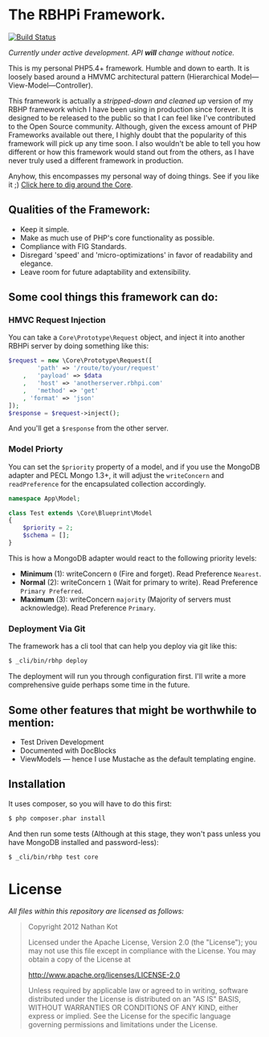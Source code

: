 # The RBHPi Framework.

[![Build Status](https://travis-ci.org/nathankot/rbhpi.png?branch=master)](https://travis-ci.org/nathankot/rbhpi)

_Currently under active development. API **will** change without notice._

This is my personal PHP5.4+ framework. Humble and down to earth. It is loosely based around a HMVMC architectural pattern (Hierarchical Model—View-Model—Controller).

This framework is actually a _stripped-down and cleaned up_ version of my RBHP framework which I have been using in production since forever. It is designed to be released to the public so that I can feel like I've contributed to the Open Source community. Although, given the excess amount of PHP Frameworks available out there, I highly doubt that the popularity of this framework will pick up any time soon. I also wouldn't be able to tell you how different or how this framework would stand out from the others, as I have never truly used a different framework in production.

Anyhow, this encompasses my personal way of doing things. See if you like it ;) [Click here to dig around the Core](/nathankot/rbhpi-core).

## Qualities of the Framework:

- Keep it simple.
- Make as much use of PHP's core functionality as possible.
- Compliance with FIG Standards.
- Disregard 'speed' and 'micro-optimizations' in favor of readability and elegance.
- Leave room for future adaptability and extensibility.

## Some cool things this framework can do:

### HMVC Request Injection

You can take a `Core\Prototype\Request` object, and inject it into another RBHPi server by doing something like this:

```php
$request = new \Core\Prototype\Request([
		'path' => '/route/to/your/request'
	,	'payload' => $data
	,	'host' => 'anotherserver.rbhpi.com'
	,	'method' => 'get'
	, 'format' => 'json'
]);
$response = $request->inject();
```

And you'll get a `$response` from the other server.

### Model Priorty

You can set the `$priority` property of a model, and if you use the MongoDB adapter and PECL Mongo 1.3+, it will adjust the `writeConcern` and `readPreference` for the encapsulated collection accordingly.

```php
namespace App\Model;

class Test extends \Core\Blueprint\Model
{
	$priority = 2;
	$schema = [];
}
```

This is how a MongoDB adapter would react to the following priority levels:

- **Minimum** (1): writeConcern `0` (Fire and forget). Read Preference `Nearest`.
- **Normal** (2): writeConcern `1` (Wait for primary to write). Read Preference `Primary Preferred`.
- **Maximum** (3): writeConcern `majority` (Majority of servers must acknowledge). Read Preference `Primary`.

### Deployment Via Git

The framework has a cli tool that can help you deploy via git like this:

```bash
$ _cli/bin/rbhp deploy
```

The deployment will run you through configuration first. I'll write a more comprehensive guide perhaps some time in the future.

## Some other features that might be worthwhile to mention:

- Test Driven Development
- Documented with DocBlocks
- ViewModels — hence I use Mustache as the default templating engine.

## Installation

It uses composer, so you will have to do this first:

```bash
$ php composer.phar install
```

And then run some tests (Although at this stage, they won't pass unless you have MongoDB installed and password-less):

```bash
$ _cli/bin/rbhp test core
```

# License

_All files within this repository are licensed as follows:_

>	Copyright 2012 Nathan Kot
>
>	Licensed under the Apache License, Version 2.0 (the "License");
>	you may not use this file except in compliance with the License.
>	You may obtain a copy of the License at
>
>	http://www.apache.org/licenses/LICENSE-2.0
>
>	Unless required by applicable law or agreed to in writing, software
>	distributed under the License is distributed on an "AS IS" BASIS,
>	WITHOUT WARRANTIES OR CONDITIONS OF ANY KIND, either express or implied.
>	See the License for the specific language governing permissions and
>	limitations under the License.

